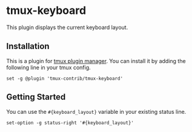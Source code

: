 # tmux-keyboard

This plugin displays the current keyboard layout.

## Installation

This is a plugin for [tmux plugin
manager](https://github.com/tmux-plugins/tpm). You can install it by adding the
following line in your tmux config.

```shell
set -g @plugin 'tmux-contrib/tmux-keyboard'
```

## Getting Started

You can use the `#{keyboard_layout}` variable in your existing status line.

```shell
set-option -g status-right '#{keyboard_layout}'
```
